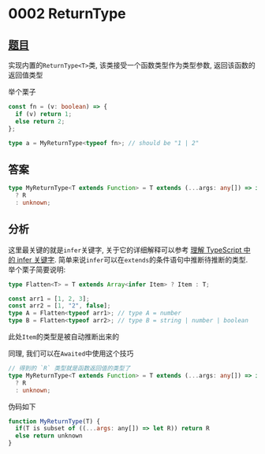 # 0002 ReturnType

## [题目](https://github.com/type-challenges/type-challenges/blob/master/questions/2-medium-return-type/README.zh-CN.md)

实现内置的`ReturnType<T>`类, 该类接受一个函数类型作为类型参数, 返回该函数的返回值类型

举个栗子

```ts
const fn = (v: boolean) => {
  if (v) return 1;
  else return 2;
};

type a = MyReturnType<typeof fn>; // should be "1 | 2"
```

## 答案

```ts
type MyReturnType<T extends Function> = T extends (...args: any[]) => infer R
  ? R
  : unknown;
```

## 分析

这里最关键的就是`infer`关键字, 关于它的详细解释可以参考
[理解 TypeScript 中的 infer 关键字](https://juejin.cn/post/6844904170353328135).
简单来说`infer`可以在`extends`的条件语句中推断待推断的类型.  
举个栗子简要说明:

```ts
type Flatten<T> = T extends Array<infer Item> ? Item : T;

const arr1 = [1, 2, 3];
const arr2 = [1, "2", false];
type A = Flatten<typeof arr1>; // type A = number
type B = Flatten<typeof arr2>; // type B = string | number | boolean
```

此处`Item`的类型是被自动推断出来的

同理, 我们可以在`Awaited`中使用这个技巧

```ts
// 得到的 `R` 类型就是函数返回值的类型了
type MyReturnType<T extends Function> = T extends (...args: any[]) => infer R
  ? R
  : unknown;
```

伪码如下

```js
function MyReturnType(T) {
  if(T is subset of ((...args: any[]) => let R)) return R
  else return unknown
}
```
